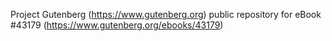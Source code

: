 Project Gutenberg (https://www.gutenberg.org) public repository for
eBook #43179 (https://www.gutenberg.org/ebooks/43179)
